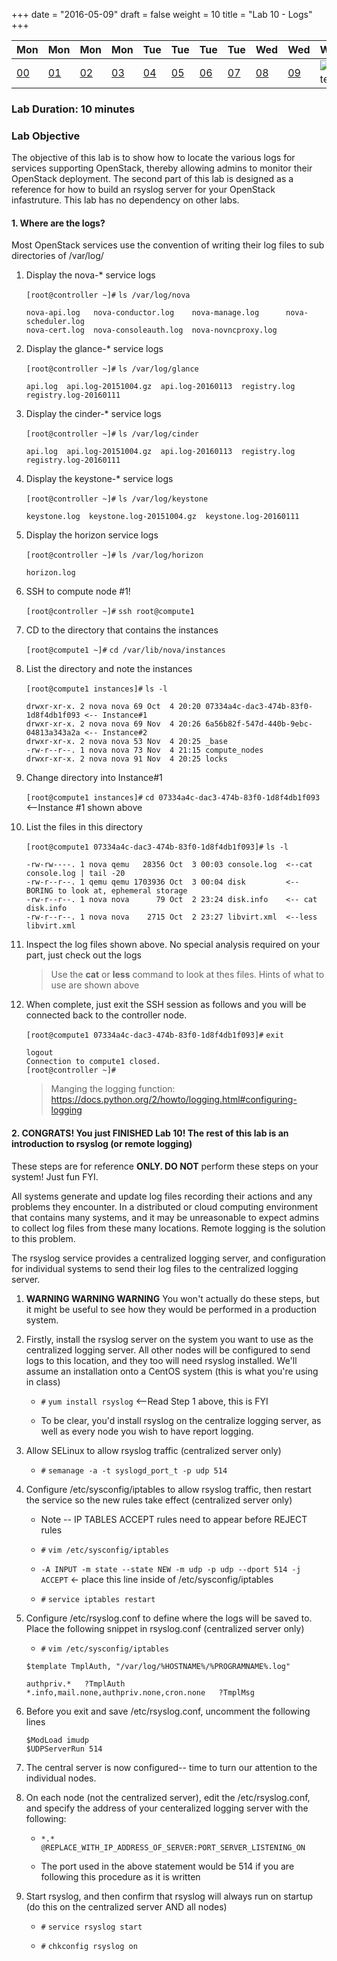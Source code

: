 +++
date = "2016-05-09"
draft = false
weight = 10
title = "Lab 10 - Logs"
+++

|Mon|Mon|Mon|Mon|Tue|Tue|Tue|Tue|Wed|Wed|Wed|Thur|Thur|Thur|Thur|
|---|---|---|---|---|---|---|---|---|---|---|---|---|---|---|
|[00](https://alta3.com/labs/openstack/00/)|[01](https://alta3.com/labs/openstack/01/)|[02](https://alta3.com/labs/openstack/02/)|[03](https://alta3.com/labs/openstack/03/)|[04](https://alta3.com/labs/openstack/04/)|[05](https://alta3.com/labs/openstack/05/)|[06](https://alta3.com/labs/openstack/06/)|[07](https://alta3.com/labs/openstack/07/)|[08](https://alta3.com/labs/openstack/08/)|[09](https://alta3.com/labs/openstack/09/)|![alt text](https://i.imgur.com/sfLOv2H.png)|[11](https://alta3.com/labs/openstack/11/)|[12](https://alta3.com/labs/openstack/12/)|[13](https://alta3.com/labs/openstack/13/)|[14](https://alta3.com/labs/openstack/14/)|

### Lab Duration: 10 minutes

### Lab Objective

The objective of this lab is to show how to locate the various logs for services supporting OpenStack, thereby allowing admins to monitor their OpenStack deployment. The second part of this lab is designed as a reference for how to build an rsyslog server for your OpenStack infastruture. This lab has no dependency on other labs.

#### 1. Where are the logs?

Most OpenStack services use the convention of writing their log files to sub directories of /var/log/ 

1. Display the nova-* service logs

    `[root@controller ~]#` `ls /var/log/nova`

    ```	
    nova-api.log   nova-conductor.log    nova-manage.log      nova-scheduler.log
    nova-cert.log  nova-consoleauth.log  nova-novncproxy.log
    ```

2. Display the glance-* service logs
	
    `[root@controller ~]#` `ls /var/log/glance`

    ```
    api.log  api.log-20151004.gz  api.log-20160113  registry.log  registry.log-20160111 
    ```

3. Display the cinder-* service logs

    `[root@controller ~]#` `ls /var/log/cinder`

    ```
    api.log  api.log-20151004.gz  api.log-20160113  registry.log  registry.log-20160111
    ```

4. Display the keystone-* service logs

    `[root@controller ~]#` `ls /var/log/keystone`

    ```
    keystone.log  keystone.log-20151004.gz  keystone.log-20160111 
    ```

5. Display the horizon service logs
	
    `[root@controller ~]#` `ls /var/log/horizon`

    ```
    horizon.log
    ```

 
6. SSH to compute node #1!

    `[root@controller ~]#`  `ssh root@compute1`

7. CD to the directory that contains the instances

    `[root@compute1 ~]#` `cd /var/lib/nova/instances`

8. List the directory and note the instances

    `[root@compute1 instances]#`  `ls -l`

    ```	
    drwxr-xr-x. 2 nova nova 69 Oct  4 20:20 07334a4c-dac3-474b-83f0-1d8f4db1f093 <-- Instance#1
    drwxr-xr-x. 2 nova nova 69 Nov  4 20:26 6a56b82f-547d-440b-9ebc-04813a343a2a <-- Instance#2
    drwxr-xr-x. 2 nova nova 53 Nov  4 20:25 _base
    -rw-r--r--. 1 nova nova 73 Nov  4 21:15 compute_nodes
    drwxr-xr-x. 2 nova nova 91 Nov  4 20:25 locks
    ```

9. Change directory into Instance#1

    `[root@compute1 instances]#`  `cd 07334a4c-dac3-474b-83f0-1d8f4db1f093`  <--Instance #1 shown above

10. List the files in this directory

    `[root@compute1 07334a4c-dac3-474b-83f0-1d8f4db1f093]#`  `ls -l`


    ```
    -rw-rw----. 1 nova qemu   28356 Oct  3 00:03 console.log  <--cat console.log | tail -20
    -rw-r--r--. 1 qemu qemu 1703936 Oct  3 00:04 disk         <-- BORING to look at, ephemeral storage
    -rw-r--r--. 1 nova nova      79 Oct  2 23:24 disk.info    <-- cat disk.info
    -rw-r--r--. 1 nova nova    2715 Oct  2 23:27 libvirt.xml  <--less libvirt.xml
    ```

11. Inspect the log files shown above. No special analysis required on your part, just check out the logs

    >Use the **cat** or **less** command to look at thes files. Hints of what to use are shown above

12. When complete, just exit the SSH session as follows and you will be connected back to the controller node.

    `[root@compute1 07334a4c-dac3-474b-83f0-1d8f4db1f093]#`  `exit`

    ```
    logout
    Connection to compute1 closed.
    [root@controller ~]#
    ```

    > Manging the logging function:  https://docs.python.org/2/howto/logging.html#configuring-logging
	
#### 2. CONGRATS! You just FINISHED Lab 10! The rest of this lab is an introduction to rsyslog (or remote logging)
                                                                                        
These steps are for reference **ONLY. DO NOT** perform these steps on your system! Just fun FYI.

All systems generate and update log files recording their actions and any problems they encounter. In a distributed or cloud computing environment that contains many systems, and it may be unreasonable to expect admins to collect log files from these many locations. Remote logging is the solution to this problem.

The rsyslog service provides a centralized logging server, and configuration for individual systems to send their log files to the centralized logging server.

1. **WARNING WARNING WARNING**  You won't actually do these steps, but it might be useful to see how they would be performed in a production system.

2. Firstly, install the rsyslog server on the system you want to use as the centralized logging server. All other nodes will be configured to send logs to this location, and they too will need rsyslog installed. We'll assume an installation onto a CentOS system (this is what you're using in class)

	* `#` `yum install rsyslog`  <--Read Step 1 above, this is FYI
	
	* To be clear, you'd install rsyslog on the centralize logging server, as well as every node you wish to have report logging.
	
3. Allow SELinux to allow rsyslog traffic (centralized server only)
	
	* `#` `semanage -a -t syslogd_port_t -p udp 514`
	
4. Configure /etc/sysconfig/iptables to allow rsyslog traffic, then restart the service so the new rules take effect (centralized server only)

	* Note -- IP TABLES ACCEPT rules need to appear before REJECT rules
	
	* `#` `vim /etc/sysconfig/iptables`
	
	* `-A INPUT -m state --state NEW -m udp -p udp --dport 514 -j ACCEPT`    <- place this line inside of /etc/sysconfig/iptables
	
	* `#` `service iptables restart`

5. 	Configure /etc/rsyslog.conf to define where the logs will be saved to. Place the following snippet in rsyslog.conf (centralized server only)

	* `#` `vim /etc/sysconfig/iptables`

	```
	$template TmplAuth, "/var/log/%HOSTNAME%/%PROGRAMNAME%.log" 

	authpriv.*   ?TmplAuth
	*.info,mail.none,authpriv.none,cron.none   ?TmplMsg
	```
	
6. Before you exit and save /etc/rsyslog.conf, uncomment the following lines

	```
	$ModLoad imudp
	$UDPServerRun 514
	```
	
7. The central server is now configured-- time to turn our attention to the individual nodes.

8. On each node (not the centralized server), edit the /etc/rsyslog.conf, and specify the address of your centeralized logging server with the following:

	* `*.*   @REPLACE_WITH_IP_ADDRESS_OF_SERVER:PORT_SERVER_LISTENING_ON`
	
	* The port used in the above statement would be 514 if you are following this procedure as it is written
	
9. Start rsyslog, and then confirm that rsyslog will always run on startup (do this on the centralized server AND all nodes)

	* `#` `service rsyslog start`

	* `#` `chkconfig rsyslog on`
